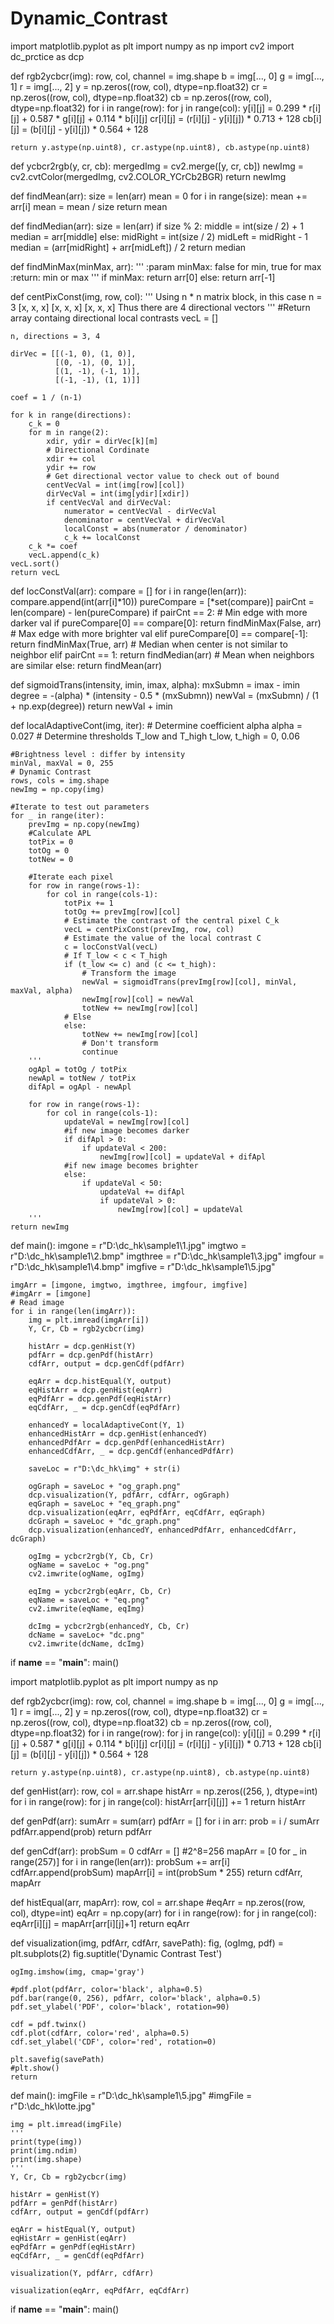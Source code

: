 # Dynamic_Contrast

import matplotlib.pyplot as plt
import numpy as np
import cv2
import dc_prctice as dcp

def rgb2ycbcr(img):
    row, col, channel = img.shape
    b = img[..., 0]
    g = img[..., 1]
    r = img[..., 2]
    y = np.zeros((row, col), dtype=np.float32)
    cr = np.zeros((row, col), dtype=np.float32)
    cb = np.zeros((row, col), dtype=np.float32)
    for i in range(row):
        for j in range(col):
            y[i][j] = 0.299 * r[i][j] + 0.587 * g[i][j] + 0.114 * b[i][j]
            cr[i][j] = (r[i][j] - y[i][j]) * 0.713 + 128
            cb[i][j] = (b[i][j] - y[i][j]) * 0.564 + 128

    return y.astype(np.uint8), cr.astype(np.uint8), cb.astype(np.uint8)

def ycbcr2rgb(y, cr, cb):
    mergedImg = cv2.merge([y, cr, cb])
    newImg = cv2.cvtColor(mergedImg, cv2.COLOR_YCrCb2BGR)
    return newImg

def findMean(arr):
    size = len(arr)
    mean = 0
    for i in range(size):
        mean += arr[i]
    mean = mean / size
    return mean

def findMedian(arr):
    size = len(arr)
    if size % 2:
        middle = int(size / 2) + 1
        median = arr[middle]
    else:
        midRight = int(size / 2)
        midLeft = midRight - 1
        median = (arr[midRight] + arr[midLeft]) / 2
    return median

def findMinMax(minMax, arr):
    '''
    :param minMax: false for min, true for max
    :return: min or max
    '''
    if minMax:
        return arr[0]
    else:
        return arr[-1]

def centPixConst(img, row, col):
    '''
    Using n * n matrix block, in this case n = 3
    [x, x, x]
    [x, x, x]
    [x, x, x]
    Thus there are 4 directional vectors
    '''
    #Return array containg directional local contrasts
    vecL = []

    n, directions = 3, 4

    dirVec = [[(-1, 0), (1, 0)],
              [(0, -1), (0, 1)],
              [(1, -1), (-1, 1)],
              [(-1, -1), (1, 1)]]

    coef = 1 / (n-1)

    for k in range(directions):
        c_k = 0
        for m in range(2):
            xdir, ydir = dirVec[k][m]
            # Directional Cordinate
            xdir += col
            ydir += row
            # Get directional vector value to check out of bound
            centVecVal = int(img[row][col])
            dirVecVal = int(img[ydir][xdir])
            if centVecVal and dirVecVal:
                numerator = centVecVal - dirVecVal
                denominator = centVecVal + dirVecVal
                localConst = abs(numerator / denominator)
                c_k += localConst
        c_k *= coef
        vecL.append(c_k)
    vecL.sort()
    return vecL

def locConstVal(arr):
    compare = []
    for i in range(len(arr)):
        compare.append(int(arr[i]*10))
    pureCompare = [*set(compare)]
    pairCnt = len(compare) - len(pureCompare)
    if pairCnt == 2:
        # Min edge with more darker val
        if pureCompare[0] == compare[0]:
            return findMinMax(False, arr)
        # Max edge with more brighter val
        elif pureCompare[0] == compare[-1]:
            return findMinMax(True, arr)
    # Median when center is not similar to neighbor
    elif pairCnt == 1:
        return findMedian(arr)
    # Mean when neighbors are similar
    else:
        return findMean(arr)

def sigmoidTrans(intensity, imin, imax, alpha):
    mxSubmn = imax - imin
    degree = -(alpha) * (intensity - 0.5 * (mxSubmn))
    newVal = (mxSubmn) / (1 + np.exp(degree))
    return newVal + imin

def localAdaptiveCont(img, iter):
    # Determine coefficient alpha
    alpha = 0.027
    # Determine thresholds T_low and T_high
    t_low, t_high = 0, 0.06

    #Brightness level : differ by intensity
    minVal, maxVal = 0, 255
    # Dynamic Contrast
    rows, cols = img.shape
    newImg = np.copy(img)

    #Iterate to test out parameters
    for _ in range(iter):
        prevImg = np.copy(newImg)
        #Calculate APL
        totPix = 0
        totOg = 0
        totNew = 0

        #Iterate each pixel
        for row in range(rows-1):
            for col in range(cols-1):
                totPix += 1
                totOg += prevImg[row][col]
                # Estimate the contrast of the central pixel C_k
                vecL = centPixConst(prevImg, row, col)
                # Estimate the value of the local contrast C
                c = locConstVal(vecL)
                # If T_low < c < T_high
                if (t_low <= c) and (c <= t_high):
                    # Transform the image
                    newVal = sigmoidTrans(prevImg[row][col], minVal, maxVal, alpha)
                    newImg[row][col] = newVal
                    totNew += newImg[row][col]
                # Else
                else:
                    totNew += newImg[row][col]
                    # Don't transform
                    continue
        '''
        ogApl = totOg / totPix
        newApl = totNew / totPix
        difApl = ogApl - newApl

        for row in range(rows-1):
            for col in range(cols-1):
                updateVal = newImg[row][col]
                #if new image becomes darker
                if difApl > 0:
                    if updateVal < 200:
                        newImg[row][col] = updateVal + difApl
                #if new image becomes brighter
                else:
                    if updateVal < 50:
                        updateVal += difApl
                        if updateVal > 0:
                            newImg[row][col] = updateVal
        '''
    return newImg

def main():
    imgone = r"D:\dc_hk\sample1\1.jpg"
    imgtwo = r"D:\dc_hk\sample1\2.bmp"
    imgthree = r"D:\dc_hk\sample1\3.jpg"
    imgfour = r"D:\dc_hk\sample1\4.bmp"
    imgfive = r"D:\dc_hk\sample1\5.jpg"

    imgArr = [imgone, imgtwo, imgthree, imgfour, imgfive]
    #imgArr = [imgone]
    # Read image
    for i in range(len(imgArr)):
        img = plt.imread(imgArr[i])
        Y, Cr, Cb = rgb2ycbcr(img)

        histArr = dcp.genHist(Y)
        pdfArr = dcp.genPdf(histArr)
        cdfArr, output = dcp.genCdf(pdfArr)

        eqArr = dcp.histEqual(Y, output)
        eqHistArr = dcp.genHist(eqArr)
        eqPdfArr = dcp.genPdf(eqHistArr)
        eqCdfArr, _ = dcp.genCdf(eqPdfArr)

        enhancedY = localAdaptiveCont(Y, 1)
        enhancedHistArr = dcp.genHist(enhancedY)
        enhancedPdfArr = dcp.genPdf(enhancedHistArr)
        enhancedCdfArr, _ = dcp.genCdf(enhancedPdfArr)

        saveLoc = r"D:\dc_hk\img" + str(i)

        ogGraph = saveLoc + "og_graph.png"
        dcp.visualization(Y, pdfArr, cdfArr, ogGraph)
        eqGraph = saveLoc + "eq_graph.png"
        dcp.visualization(eqArr, eqPdfArr, eqCdfArr, eqGraph)
        dcGraph = saveLoc + "dc_graph.png"
        dcp.visualization(enhancedY, enhancedPdfArr, enhancedCdfArr, dcGraph)

        ogImg = ycbcr2rgb(Y, Cb, Cr)
        ogName = saveLoc + "og.png"
        cv2.imwrite(ogName, ogImg)

        eqImg = ycbcr2rgb(eqArr, Cb, Cr)
        eqName = saveLoc + "eq.png"
        cv2.imwrite(eqName, eqImg)

        dcImg = ycbcr2rgb(enhancedY, Cb, Cr)
        dcName = saveLoc+ "dc.png"
        cv2.imwrite(dcName, dcImg)



if __name__ == "__main__":
    main()




import matplotlib.pyplot as plt
import numpy as np

def rgb2ycbcr(img):
    row, col, channel = img.shape
    b = img[..., 0]
    g = img[..., 1]
    r = img[..., 2]
    y = np.zeros((row, col), dtype=np.float32)
    cr = np.zeros((row, col), dtype=np.float32)
    cb = np.zeros((row, col), dtype=np.float32)
    for i in range(row):
        for j in range(col):
            y[i][j] = 0.299 * r[i][j] + 0.587 * g[i][j] + 0.114 * b[i][j]
            cr[i][j] = (r[i][j] - y[i][j]) * 0.713 + 128
            cb[i][j] = (b[i][j] - y[i][j]) * 0.564 + 128

    return y.astype(np.uint8), cr.astype(np.uint8), cb.astype(np.uint8)

def genHist(arr):
    row, col = arr.shape
    histArr = np.zeros((256, ), dtype=int)
    for i in range(row):
        for j in range(col):
            histArr[arr[i][j]] += 1
    return histArr

def genPdf(arr):
    sumArr = sum(arr)
    pdfArr = []
    for i in arr:
        prob = i / sumArr
        pdfArr.append(prob)
    return pdfArr

def genCdf(arr):
    probSum = 0
    cdfArr = []
    #2^8=256
    mapArr = [0 for _ in range(257)]
    for i in range(len(arr)):
        probSum += arr[i]
        cdfArr.append(probSum)
        mapArr[i] = int(probSum * 255)
    return cdfArr, mapArr

def histEqual(arr, mapArr):
    row, col = arr.shape
    #eqArr = np.zeros((row, col), dtype=int)
    eqArr = np.copy(arr)
    for i in range(row):
        for j in range(col):
            eqArr[i][j] = mapArr[arr[i][j]+1]
    return eqArr

def visualization(img, pdfArr, cdfArr, savePath):
    fig, (ogImg, pdf) = plt.subplots(2)
    fig.suptitle('Dynamic Contrast Test')

    ogImg.imshow(img, cmap='gray')

    #pdf.plot(pdfArr, color='black', alpha=0.5)
    pdf.bar(range(0, 256), pdfArr, color='black', alpha=0.5)
    pdf.set_ylabel('PDF', color='black', rotation=90)

    cdf = pdf.twinx()
    cdf.plot(cdfArr, color='red', alpha=0.5)
    cdf.set_ylabel('CDF', color='red', rotation=0)

    plt.savefig(savePath)
    #plt.show()
    return

def main():
    imgFile = r"D:\dc_hk\sample1\5.jpg"
    #imgFile = r"D:\dc_hk\lotte.jpg"

    img = plt.imread(imgFile)
    '''
    print(type(img))
    print(img.ndim)
    print(img.shape)
    '''
    Y, Cr, Cb = rgb2ycbcr(img)

    histArr = genHist(Y)
    pdfArr = genPdf(histArr)
    cdfArr, output = genCdf(pdfArr)

    eqArr = histEqual(Y, output)
    eqHistArr = genHist(eqArr)
    eqPdfArr = genPdf(eqHistArr)
    eqCdfArr, _ = genCdf(eqPdfArr)

    visualization(Y, pdfArr, cdfArr)

    visualization(eqArr, eqPdfArr, eqCdfArr)


if __name__ == "__main__":
    main()




